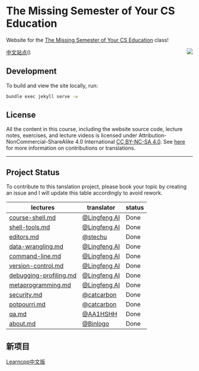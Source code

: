 # The Missing Semester of Your CS Education 

Website for the [The Missing Semester of Your CS Education](https://missing.csail.mit.edu/) class!

[中文站点](https://missing-semester-cn.github.io)(<span style="float:right"><img src = "https://img.shields.io/badge/最近一次与英文版同步-2021--04--24-green"></span>)




## Development

To build and view the site locally, run:

```bash
bundle exec jekyll serve -w
```

## License

All the content in this course, including the website source code, lecture notes, exercises, and lecture videos is licensed under Attribution-NonCommercial-ShareAlike 4.0 International [CC BY-NC-SA 4.0](https://creativecommons.org/licenses/by-nc-sa/4.0/). See [here](https://missing.csail.mit.edu/license) for more information on contributions or translations.

-----------------

## Project Status

To contribute to this tanslation project, please book your topic by creating an issue and I will update this table accordingly to avoid rework.

|  lectures   | translator  | status |
|  ----  | ----  |----  |
| [course-shell.md](https://github.com/missing-semester-cn/missing-semester-cn.github.io/blob/master/_2020/course-shell.md)  | [@Lingfeng AI](https://github.com/hanxiaomax) | Done |
| [shell-tools.md](https://github.com/missing-semester-cn/missing-semester-cn.github.io/blob/master/_2020/shell-tools.md)  | [@Lingfeng AI](https://github.com/hanxiaomax) | Done |
| [editors.md](https://github.com/missing-semester-cn/missing-semester-cn.github.io/blob/master/_2020/editors.md)  |  [@stechu](https://github.com/stechu) | Done |
| [data-wrangling.md](https://github.com/missing-semester-cn/missing-semester-cn.github.io/blob/master/_2020/data-wrangling.md)  | [@Lingfeng AI](https://github.com/hanxiaomax) | Done |
| [command-line.md](https://github.com/missing-semester-cn/missing-semester-cn.github.io/blob/master/_2020/command-line.md)  | [@Lingfeng AI](https://github.com/hanxiaomax) | Done |
| [version-control.md](https://github.com/missing-semester-cn/missing-semester-cn.github.io/blob/master/_2020/version-control.md)  | [@Lingfeng AI](https://github.com/hanxiaomax) | Done |
| [debugging-profiling.md](https://github.com/missing-semester-cn/missing-semester-cn.github.io/blob/master/_2020/debugging-profiling.md)  |[@Lingfeng AI](https://github.com/hanxiaomax)  | Done  |
| [metaprogramming.md](https://github.com/missing-semester-cn/missing-semester-cn.github.io/blob/master/_2020/metaprogramming.md)  | [@Lingfeng AI](https://github.com/hanxiaomax) | Done |
| [security.md](https://github.com/missing-semester-cn/missing-semester-cn.github.io/blob/master/_2020/security.md)  | [@catcarbon](https://github.com/catcarbon) | Done |
| [potpourri.md](https://github.com/missing-semester-cn/missing-semester-cn.github.io/blob/master/_2020/potpourri.md) |  [@catcarbon](https://github.com/catcarbon) | Done |
| [qa.md](https://github.com/missing-semester-cn/missing-semester-cn.github.io/blob/master/_2020/qa.md) | [@AA1HSHH](https://github.com/AA1HSHH) | Done |
| [about.md](https://github.com/missing-semester-cn/missing-semester-cn.github.io/blob/master/about.md)  | [@Binlogo](https://github.com/Binlogo)  | Done |


## 新项目

[Learncpp中文版](https://github.com/hanxiaomax/Learncpp_CN)
